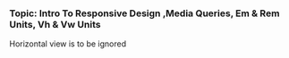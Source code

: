 ### Topic: Intro To Responsive Design ,Media Queries, Em & Rem Units, Vh & Vw Units  
Horizontal view is to be ignored